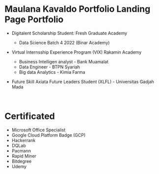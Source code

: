 
# Maulana Kavaldo Portfolio Landing Page Portfolio


- Digitalent Scholarship Student: Fresh Graduate Academy
  - Data Science Batch 4 2022 (Binar Academy)
  

- Virtual Internsship Experience Program (VIX) Rakamin Academy
  - Business Intelligen analyst - Bank Muamalat
  - Data Engineer - BTPN Syariah
  - Big data Analytics - Kimia Farma


- Future Skill Axiata Future Leaders Student (XLFL) - Universitas Gadjah Mada

&nbsp;
#  Certificated

- Microsoft Office Specialist
- Google Cloud Platform Badge (GCP)
- Hackerrank
- DQLab
- Pacmann
- Rapid Miner
- Bitdegree
- Udemy

